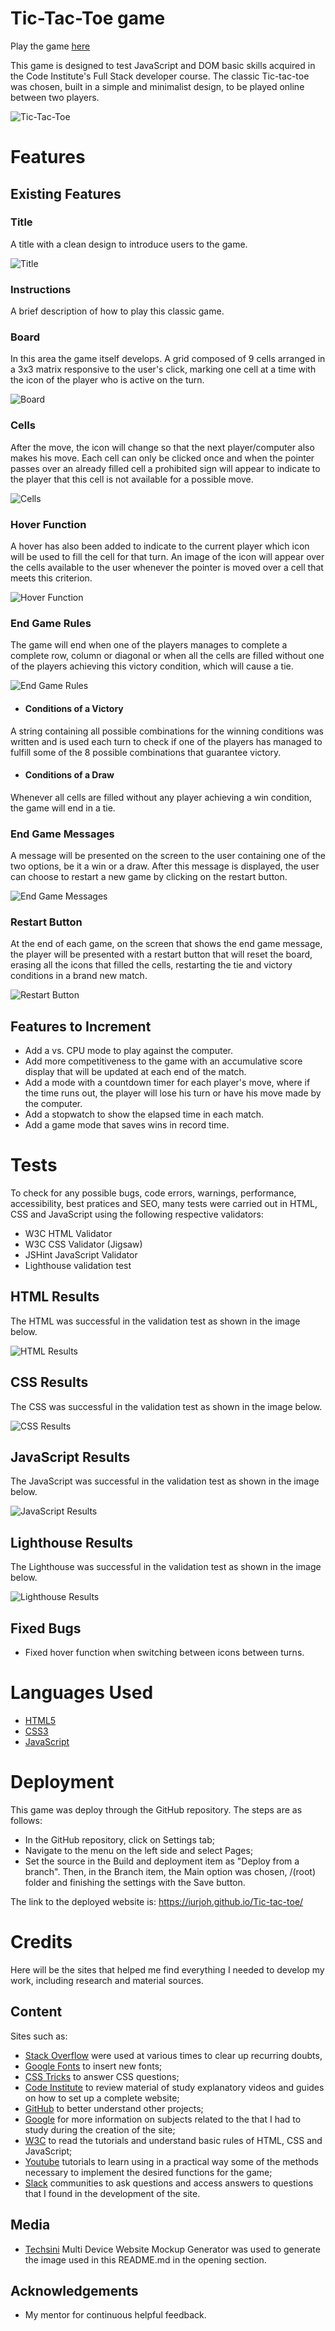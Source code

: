 # Tic-Tac-Toe game

Play the game [here](https://iurjoh.github.io/Tic-tac-toe/)

This game is designed to test JavaScript and DOM basic skills acquired in the Code Institute's Full Stack developer course. The classic Tic-tac-toe was chosen, built in a simple and minimalist design, to be played online between two players.

![Tic-Tac-Toe](./assets/images/mockup.JPG)

# Features
## Existing Features
### Title

A title with a clean design to introduce users to the game.

![Title](./assets/images/title.JPG)

### Instructions

A brief description of how to play this classic game.

### Board

In this area the game itself develops. A grid composed of 9 cells arranged in a 3x3 matrix responsive to the user's click, marking one cell at a time with the icon of the player who is active on the turn.

![Board](./assets/images/board.jpg)

### Cells

After the move, the icon will change so that the next player/computer also makes his move. Each cell can only be clicked once and when the pointer passes over an already filled cell a prohibited sign will appear to indicate to the player that this cell is not available for a possible move.

![Cells](./assets/images/cells.jpg)

### Hover Function

A hover has also been added to indicate to the current player which icon will be used to fill the cell for that turn. An image of the icon will appear over the cells available to the user whenever the pointer is moved over a cell that meets this criterion.

![Hover Function](./assets/images/hover.jpg)

### End Game Rules

The game will end when one of the players manages to complete a complete row, column or diagonal or when all the cells are filled without one of the players achieving this victory condition, which will cause a tie.

![End Game Rules](./assets/images/winning-conditions.jpg)

- #### Conditions of a Victory

A string containing all possible combinations for the winning conditions was written and is used each turn to check if one of the players has managed to fulfill some of the 8 possible combinations that guarantee victory.

- #### Conditions of a Draw

Whenever all cells are filled without any player achieving a win condition, the game will end in a tie.

### End Game Messages

A message will be presented on the screen to the user containing one of the two options, be it a win or a draw. After this message is displayed, the user can choose to restart a new game by clicking on the restart button.

![End Game Messages](./assets/images/end-game-message.jpg)

### Restart Button

At the end of each game, on the screen that shows the end game message, the player will be presented with a restart button that will reset the board, erasing all the icons that filled the cells, restarting the tie and victory conditions in a brand new match.

![Restart Button](./assets/images/restart-button.jpg)

## Features to Increment
- Add a vs. CPU mode to play against the computer.
- Add more competitiveness to the game with an accumulative score display that will be updated at each end of the match.
- Add a mode with a countdown timer for each player's move, where if the time runs out, the player will lose his turn or have his move made by the computer.
- Add a stopwatch to show the elapsed time in each match.
- Add a game mode that saves wins in record time.

# Tests
To check for any possible bugs, code errors, warnings, performance, accessibility, best pratices and SEO, many tests were carried out in HTML, CSS and JavaScript using the following respective validators:
- W3C HTML Validator
- W3C CSS Validator (Jigsaw)
- JSHint JavaScript Validator
- Lighthouse validation test

## HTML Results

The HTML was successful in the validation test as shown in the image below.

![HTML Results](./assets/images/html%20validation.JPG)

## CSS Results

The CSS was successful in the validation test as shown in the image below.

![CSS Results](./assets/images/w3c%20css%20validation.JPG)

## JavaScript Results

The JavaScript was successful in the validation test as shown in the image below.

![JavaScript Results](./assets/images/js%20validation.JPG)

## Lighthouse Results

The Lighthouse was successful in the validation test as shown in the image below.

![Lighthouse Results](./assets/images/lighthouse.JPG)

## Fixed Bugs
- Fixed hover function when switching between icons between turns.

# Languages Used
- [HTML5](https://en.wikipedia.org/wiki/HTML5)
- [CSS3](https://en.wikipedia.org/wiki/CSS)
- [JavaScript](https://en.wikipedia.org/wiki/JavaScript)

# Deployment
This game was deploy through the GitHub repository. The steps are as follows:
- In the GitHub repository, click on Settings tab;
- Navigate to the menu on the left side and select Pages;
- Set the source in the Build and deployment item as "Deploy from a branch". Then, in the Branch item, the Main option was chosen, /(root) folder and finishing the settings with the Save button.

The link to the deployed website is: https://iurjoh.github.io/Tic-tac-toe/

# Credits
Here will be the sites that helped me find everything I needed to develop my work, including research and material sources.

## Content

Sites such as:
- [Stack Overflow](https://stackoverflow.co/) were used at various times to clear up recurring doubts,
- [Google Fonts](https://fonts.google.com/) to insert new fonts;
- [CSS Tricks](https://css-tricks.com/) to answer CSS questions;
- [Code Institute](https://learn.codeinstitute.net/) to review material of study explanatory videos and guides on how to set up a complete website;
- [GitHub](https://github.com/) to better understand other projects;
- [Google](https://www.google.com) for more information on subjects related to the that I had to study during the creation of the site;
- [W3C](https://www.w3.org/) to read the tutorials and understand basic rules of HTML, CSS and JavaScript;
- [Youtube](https://www.youtube.com/) tutorials to learn using in a practical way some of the methods necessary to implement the desired functions for the game;
- [Slack](https://slack.com/) communities to ask questions and access answers to questions that I found in the development of the site.

## Media

- [Techsini](https://techsini.com/multi-mockup/index.php) Multi Device Website Mockup Generator was used to generate the image used in this README.md in the opening section.

## Acknowledgements
- My mentor for continuous helpful feedback.
